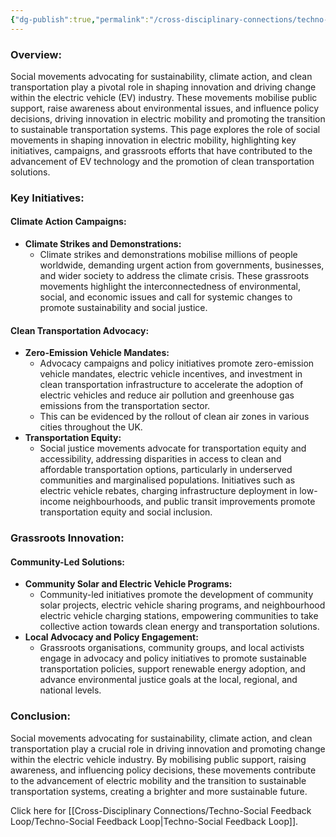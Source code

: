 ```yaml
---
{"dg-publish":true,"permalink":"/cross-disciplinary-connections/techno-social-feedback-loop/social-movements-shaping-innovation/"}
---
```


### Overview:

Social movements advocating for sustainability, climate action, and clean transportation play a pivotal role in shaping innovation and driving change within the electric vehicle (EV) industry. These movements mobilise public support, raise awareness about environmental issues, and influence policy decisions, driving innovation in electric mobility and promoting the transition to sustainable transportation systems. This page explores the role of social movements in shaping innovation in electric mobility, highlighting key initiatives, campaigns, and grassroots efforts that have contributed to the advancement of EV technology and the promotion of clean transportation solutions.

### Key Initiatives:

#### Climate Action Campaigns:

- **Climate Strikes and Demonstrations:**
    - Climate strikes and demonstrations mobilise millions of people worldwide, demanding urgent action from governments, businesses, and wider society to address the climate crisis. These grassroots movements highlight the interconnectedness of environmental, social, and economic issues and call for systemic changes to promote sustainability and social justice.

#### Clean Transportation Advocacy:

- **Zero-Emission Vehicle Mandates:**
    - Advocacy campaigns and policy initiatives promote zero-emission vehicle mandates, electric vehicle incentives, and investment in clean transportation infrastructure to accelerate the adoption of electric vehicles and reduce air pollution and greenhouse gas emissions from the transportation sector.
    - This can be evidenced by the rollout of clean air zones in various cities throughout the UK.
- **Transportation Equity:**
    - Social justice movements advocate for transportation equity and accessibility, addressing disparities in access to clean and affordable transportation options, particularly in underserved communities and marginalised populations. Initiatives such as electric vehicle rebates, charging infrastructure deployment in low-income neighbourhoods, and public transit improvements promote transportation equity and social inclusion.

### Grassroots Innovation:

#### Community-Led Solutions:

- **Community Solar and Electric Vehicle Programs:**
    - Community-led initiatives promote the development of community solar projects, electric vehicle sharing programs, and neighbourhood electric vehicle charging stations, empowering communities to take collective action towards clean energy and transportation solutions.
- **Local Advocacy and Policy Engagement:**
    - Grassroots organisations, community groups, and local activists engage in advocacy and policy initiatives to promote sustainable transportation policies, support renewable energy adoption, and advance environmental justice goals at the local, regional, and national levels.

### Conclusion:

Social movements advocating for sustainability, climate action, and clean transportation play a crucial role in driving innovation and promoting change within the electric vehicle industry. By mobilising public support, raising awareness, and influencing policy decisions, these movements contribute to the advancement of electric mobility and the transition to sustainable transportation systems, creating a brighter and more sustainable future.

Click here for [[Cross-Disciplinary Connections/Techno-Social Feedback Loop/Techno-Social Feedback Loop\|Techno-Social Feedback Loop]]. 